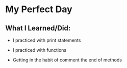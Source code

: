 # My Perfect Day

## What I Learned/Did:

* I practiced with print statements

* I practiced with functions

* Getting in the habit of comment the end of methods
